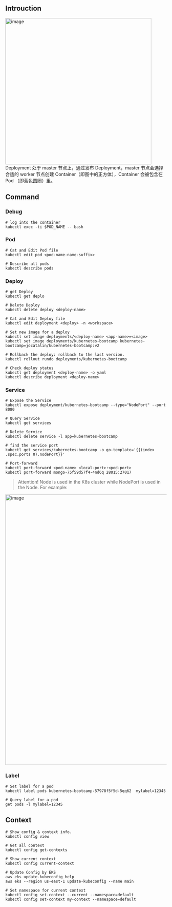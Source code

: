 ## Introuction
<img width="456" alt="image" src="https://user-images.githubusercontent.com/96011359/156687262-5eabfd2e-949c-4048-b48d-5a11f63f5568.png">
Deployment 处于 master 节点上，通过发布 Deployment，master 节点会选择合适的 worker 节点创建 Container（即图中的正方体），Container 会被包含在 Pod （即蓝色圆圈）里。


## Command
### Debug
```shell
# log into the container
kubectl exec -ti $POD_NAME -- bash
```

### Pod
```shell
# Cat and Edit Pod file
kubectl edit pod <pod-name-name-suffix>

# Describe all pods
kubectl describe pods
```

### Deploy
```shell
# get Deploy
kubectl get deplo

# Delete Deploy
kubectl delete deploy <deploy-name>

# Cat and Edit Deploy file
kubectl edit deployment <deploy> -n <workspace>

# Set new image for a deploy
kubectl set image deployments/<deploy-name> <app-name>=<image>
kubectl set image deployments/kubernetes-bootcamp kubernetes-bootcamp=jocatalin/kubernetes-bootcamp:v2

# Rollback the deploy: rollback to the last version.
kubectl rollout rundo deployments/kubernetes-bootcamp

# Check deploy status
kubectl get deployment <deploy-name> -o yaml
kubectl describe deployment <deploy-name>
```

### Service
```shell
# Expose the Service
kubectl expose deployment/kubernetes-bootcamp --type="NodePort" --port 8080

# Query Service 
kubectl get services

# Delete Service
kubectl delete service -l app=kubernetes-bootcamp

# find the service port
kubectl get services/kubernetes-bootcamp -o go-template='{{(index .spec.ports 0).nodePort}}'

# Port-forward
kubectl port-forward <pod-name> <local-port>:<pod-port>
kubectl port-forward mongo-75f59d57f4-4nd6q 28015:27017
```

> Attention! Node is used in the K8s cluster while NodePort is used in the Node.
> For example: 
<img width="843" alt="image" src="https://user-images.githubusercontent.com/96011359/156923977-7a5a384c-2053-4cf5-b462-74c233b49ace.png">
 


### Label
```shell
# Set label for a pod
kubectl label pods kubernetes-bootcamp-57978f5f5d-5qq62  mylabel=12345

# Query label for a pod
get pods -l mylabel=12345
```

## Context
```shell
# Show config & context info.
kubectl config view

# Get all context
kubectl config get-contexts

# Show current context
kubectl config current-context

# Update Config by EKS
aws eks update-kubeconfig help
aws eks --region us-east-1 update-kubeconfig --name main

# Set namespace for current context
kubectl config set-context --current --namespace=default
kubectl config set-context my-context --namespace=default
```
